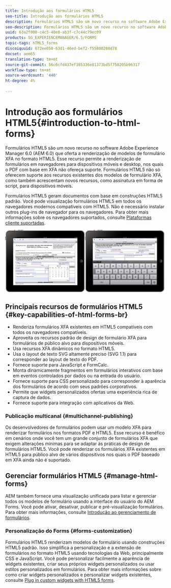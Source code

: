 ```yaml
---
title: Introdução aos formulários HTML5
seo-title: Introdução aos formulários HTML5
description: Formulários HTML5 são um novo recurso no software Adobe Experience Manager 6.0 (AEM 6.0) que oferta a renderização de modelos de formulário XFA no formato HTML5.
seo-description: Formulários HTML5 são um novo recurso no software Adobe Experience Manager 6.0 (AEM 6.0) que oferta a renderização de modelos de formulário XFA no formato HTML5.
uuid: 63a2f000-c4c5-40e8-ab3f-c7c44c79ec09
products: SG_EXPERIENCEMANAGER/6.5/FORMS
topic-tags: hTML5_forms
discoiquuid: 672ee050-63d1-46ed-bef2-f55800208d78
docset: aem65
translation-type: tm+mt
source-git-commit: 56c6cfd437ef185336e81373bd5f758205b96317
workflow-type: tm+mt
source-wordcount: '440'
ht-degree: 4%

---
```



# Introdução aos formulários HTML5{#introduction-to-html-forms}

Formulários HTML5 são um novo recurso no software Adobe Experience Manager 6.0 (AEM 6.0) que oferta a renderização de modelos de formulário XFA no formato HTML5. Esse recurso permite a renderização de formulários em navegadores para dispositivos móveis e desktop, nos quais o PDF com base em XFA não ofereça suporte. Formulários HTML5 não só oferecem suporte aos recursos existentes dos modelos de formulário XFA, como também acrescentam novos recursos, como assinatura em forma de script, para dispositivos móveis.

Formulários HTML5 geram documentos com base em construções HTML5 padrão. Você pode visualização formulários HTML5 em todos os navegadores modernos compatíveis com HTML5. Não é necessário instalar outros plug-ins de navegador para os navegadores. Para obter mais informações sobre os navegadores suportados, consulte [Plataformas cliente suportadas](https://adobe.com/go/learn_aemforms_supportedplatforms_63).

![](do-not-localize/mobile_form_on_an_ipad_date_14.png)

## Principais recursos de formulários HTML5 {#key-capabilities-of-html-forms-br}

* Renderiza formulários XFA existentes em HTML5 compatíveis com todos os navegadores compatíveis.
* Aproveita os recursos padrão de design de formulário XFA para formulários de público alvo para dispositivos móveis.
* Usa recursos XFA dinâmicos no formato HTML5.
* Usa o layout de texto SVG altamente preciso (SVG 1.1) para corresponder ao layout de texto do PDF.
* Fornece suporte para JavaScript e FormCalc.
* Monta dinamicamente fragmentos em formulários interativos com base em eventos controlados por dados ou na entrada do usuário.
* Fornece suporte para CSS personalizado para corresponder à aparência dos formulários de acordo com seus padrões corporativos.
* Permite que widgets personalizados ofertas uma experiência rica de captura de dados.
* Fornece suporte para integração com aplicativos da Web.

### Publicação multicanal {#multichannel-publishing}

Os desenvolvedores de formulários podem usar um modelo XFA para renderizar formulários nos formatos PDF e HTML5. Esse recurso é benéfico em cenários onde você tem um grande conjunto de formulários XFA que exigem alterações mínimas para se adaptar às práticas de design de formulários HTML5. Você pode renderizar os formulários XFA existentes em HTML5 para público alvo de vários dispositivos nos quais o PDF baseado em XFA ainda não é suportado.

## Gerenciar formulários HTML5 {#manage-html-forms}

AEM também fornece uma visualização unificada para listar e gerenciar todos os modelos de formulário usando a interface do usuário do AEM Forms. Você pode ativar, desativar, publicar e pré-visualização formulários. Para obter mais informações, consulte [Introdução ao gerenciamento de formulários](../../forms/using/introduction-managing-forms.md).

### Personalização do Forms {#forms-customization}

Formulários HTML5 renderizam modelos de formulário usando construções HTML5 padrão. Isso simplifica a personalização e a extensão de formulários no formato HTML5 usando tecnologias da Web, principalmente CSS e JavaScript. Você pode personalizar facilmente a aparência de widgets existentes, criar seus próprios widgets personalizados ou usar estilos personalizados em formulários. Para obter mais informações sobre como criar widgets personalizados e personalizar widgets existentes, consulte [Plug in custom widgets with HTML5 forms](../../forms/using/custom-widgets.md).
